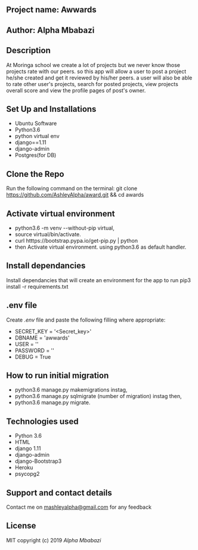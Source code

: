 ## Project name: Awwards

## Author: Alpha Mbabazi

## Description

At Moringa school we create a lot of projects but we never know those projects rate with our peers. so this app will allow a user to post a project he/she created and get it reviewed by his/her peers. a user will also be able to rate other user's projects, search for posted projects, view projects overall score and view the profile pages of post's owner.

## Set Up and Installations

* Ubuntu Software
* Python3.6
* python virtual env
* django==1.11
* django-admin 
* Postgres(for DB)

## Clone the Repo

Run the following command on the terminal: git clone https://github.com/AshleyAlpha/award.git && cd awards

## Activate virtual environment

* python3.6 -m venv --without-pip virtual,
* source virtual/bin/activate.
* curl htttps://bootstrap.pypa.io/get-pip.py | python
* then Activate virtual environment.       using python3.6 as default handler.

## Install dependancies

Install dependancies that will create an environment for the app to run pip3 install -r requirements.txt


## .env file
Create *.env* file and paste the following filling where appropriate:

* SECRET_KEY = '<Secret_key>'
* DBNAME = 'awwards'
* USER = ''
* PASSWORD = ''
* DEBUG = True

## How to run initial migration
* python3.6 manage.py makemigrations instag,
* python3.6 manage.py sqlmigrate (number of migration) instag then,
* python3.6 manage.py migrate.

## Technologies used
* Python 3.6
* HTML
* django 1.11
* django-admin
* django-Bootstrap3
* Heroku
* psycopg2

## Support and contact details

 Contact me on mashleyalpha@gmail.com for any feedback

## License
MIT copyright (c) 2019 *Alpha Mbabazi*






